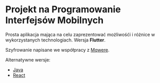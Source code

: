 # Projekt na Programowanie Interfejsów Mobilnych
Prosta aplikacja mająca na celu zaprezentować możliwośći i różnice w wykorzystanych technologiach. Wersja **Flutter**.

Szyfrowanie napisane we współpracy z [Mqwere](https://github.com/Mqwere).

Alternatywne wersje:
* [Java](https://github.com/AdamStudies-PWR/ProjektowanieInterfejsowMobilnych/tree/Java)
* [React](https://github.com/AdamStudies-PWR/ProjektowanieInterfejsowMobilnych/tree/React)
